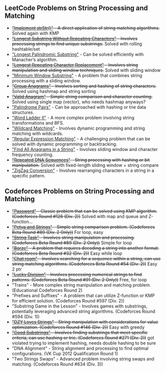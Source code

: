 ## LeetCode Problems on String Processing and Matching
- ~~["Implement strStr()"](https://leetcode.com/problems/find-the-index-of-the-first-occurrence-in-a-string/description/) - A direct application of string matching algorithms.~~ Solved again with KMP
- ~~["Longest Substring Without Repeating Characters"](https://leetcode.com/problems/longest-substring-without-repeating-characters/description/) - Involves processing strings to find unique substrings.~~ Solved with rolling hashtable/set
- ["Longest Palindromic Substring"](https://leetcode.com/problems/longest-palindromic-substring/description/) - Can be solved efficiently with Manacher’s algorithm.
- ~~["Longest Repeating Character Replacement"](https://leetcode.com/problems/longest-repeating-character-replacement/) - Involves string manipulation and sliding window techniques.~~ Solved with sliding window
- ["Minimum Window Substring"](https://leetcode.com/problems/minimum-window-substring) - A problem that combines string processing with a sliding window.
- ~~["Group Anagrams"](https://leetcode.com/problems/group-anagrams/) - Involves sorting and hashing of string characters.~~ Solved using hashmap and string sorting
- ~~["Valid Anagram"](https://leetcode.com/problems/valid-anagram/) - Simple string comparison and character counting.~~ Solved using single map (vector), who needs hashmap anyways?
- ["Palindrome Pairs"](https://leetcode.com/problems/palindrome-pairs/) - Can be approached with hashing or trie data structures.
- ["Word Ladder II"](https://leetcode.com/problems/word-ladder-ii/) - A more complex problem involving string transformations and BFS.
- ["Wildcard Matching"](https://leetcode.com/problems/wildcard-matching/) - Involves dynamic programming and string matching with wildcards.
- ["Regular Expression Matching"](https://leetcode.com/problems/regular-expression-matching/) - A challenging problem that can be solved with dynamic programming or backtracking.
- ["Find All Anagrams in a String"](https://leetcode.com/problems/find-all-anagrams-in-a-string/) - Involves sliding window and character frequency counting.
- ~~["Repeated DNA Sequences"](https://leetcode.com/problems/repeated-dna-sequences/description/) - String processing with hashing or bit manipulation.~~ Solved with fixed-length sliding window + string compare
- ["ZigZag Conversion"](https://leetcode.com/problems/zigzag-conversion/) - Involves rearranging characters in a string in a specific pattern.

## Codeforces Problems on String Processing and Matching
- ~~["Password"](https://codeforces.com/problemset/problem/126/B) - Classic problem that can be solved using KMP algorithm. (Codeforces Round #126 (Div. 2))~~ Solved with map and queue and Z-function...
- ~~["Petya and Strings"](https://codeforces.com/problemset/problem/112/A) - Simple string comparison problem. (Codeforces Beta Round #89 (Div. 2 Only))~~ For loop, easy
- ~~["String Task"](https://codeforces.com/problemset/problem/118/A) - Involves string manipulation and processing. (Codeforces Beta Round #89 (Div. 2 Only))~~ Simple for loop
- ~~["Borze"](https://codeforces.com/problemset/problem/32/B) - A problem that requires decoding a string into another format. (Codeforces Beta Round #32 (Div. 2))~~ Easy while loop
- ~~["Chat room"](https://codeforces.com/problemset/problem/58/A) - Involves searching for a sequence within a string, can use string matching algorithms. (Codeforces Beta Round #54 (Div. 2))~~ Easy 2 ptr
- ~~["Lucky Division"](https://codeforces.com/problemset/problem/122/A) - Involves processing numerical strings to find patterns. (Codeforces Beta Round #91 (Div. 2 Only))~~ Free, for loop
- "Trains" - More complex string manipulation and matching problem. (Educational Codeforces Round 2)
- "Prefixes and Suffixes" - A problem that can utilize Z-function or KMP for efficient solution. (Codeforces Round #597 (Div. 2))
- "Substring Game in the Lesson" - Involves games with substrings, potentially leveraging advanced string algorithms. (Codeforces Round #594 (Div. 1))
- ~~["DZY Loves Strings"](https://codeforces.com/problemset/problem/447/B) - String manipulation with considerations for value optimization. (Codeforces Round #146 (Div. 2))~~ Easy with greedy
- ~~["Good Substrings"](https://codeforces.com/problemset/problem/271/D) - Involves finding substrings that meet specific criteria, can use hashing or trie. (Codeforces Round #271 (Div. 2))~~ got violated trying to implement hashing, needs double hashing to be sure
- "DNA Alignment" - String alignment and processing to find optimal configurations. (VK Cup 2012 Qualification Round 1)
- "Two Strings Swaps" - Advanced problem involving string swaps and matching. (Codeforces Round #634 (Div. 3))
